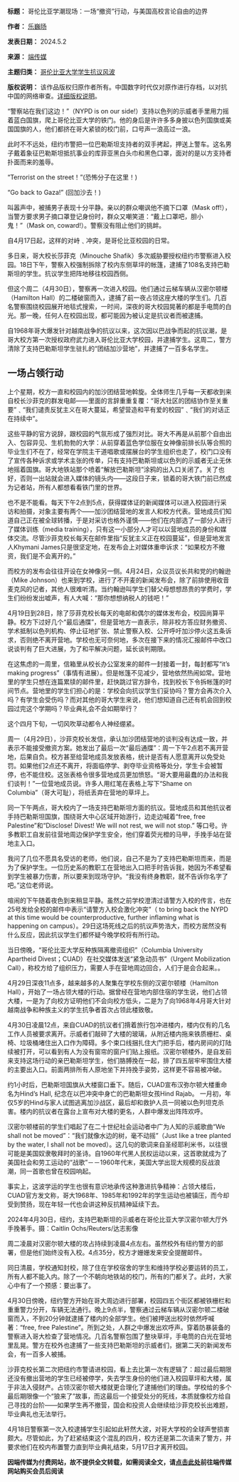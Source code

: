 

**标题：** 哥伦比亚学潮现场：一场“撤资”行动，与美国高校言论自由的边界  

**作者：** [乐巍旸](https://chinadigitaltimes.net/space/端传媒)  

**发表日期：** 2024.5.2  

**来源：** [端传媒](https://web.archive.org/web/https://theinitium.com/zh-Hans/article/20230503-international-pro-palestine-protest-at-columbia-university)  

**主题归类：** [哥伦比亚大学学生抗议风波](https://chinadigitaltimes.net/space/哥伦比亚大学学生抗议风波)  

**版权说明：** 该作品版权归原作者所有。中国数字时代仅对原作进行存档，以对抗中国的网络审查。[详细版权说明](https://chinadigitaltimes.net/chinese/copyright)。


“警察站在我们这边！”（NYPD is on our side!）支持以色列的示威者手里用力摇着蓝白国旗，爬上哥伦比亚大学的铁门。他的身后是许许多多身披以色列国旗或美国国旗的人，他们都挤在哥大紧锁的校门前，口号声一浪高过一浪。


此时不不远处，纽约市警把一位巴勒斯坦支持者的双手拷起，押送上警车。这名男子戴着象征巴勒斯坦抵抗事业的库菲亚黑白头巾和黑色口罩，面对的是以方支持者扑面而来的羞辱。


“Terrorist on the street！”(恐怖分子在这里！)


“Go back to Gaza!” (回加沙去！)


叫嚣声中，被捕男子表现十分平静。亲以的群众嘲讽他不摘下口罩（Mask off!），当警方要求男子摘口罩登记身份时，群众又嘲笑道：“戴上口罩吧，胆小鬼！”（Mask on, coward!）。警察没有阻止他们的挑衅。


自4月17日起，这样的对峙﹑冲突，是哥伦比亚校园的日常。


多日来，哥大校长莎菲克（Minouche Shafik）多次威胁要授权纽约市警察进入校园。18日下午，警察入校强制拆除了校内东侧草坪的帐篷，逮捕了108名支持巴勒斯坦的学生。抗议学生把阵地移往校园西侧。


但这个周二（4月30日），警察再一次进入校园。他们通过云梯车辆从汉密尔顿楼（Hamilton Hall）的二楼破窗而入，逮捕了前一夜占领这座大楼的学生们。几百名警察围绕校园展开地毯式搜索，一时间，深夜的哥大校园晃著的都是手电筒的白光。那一晚，任何人在校园出现，都可能因为被认定是抗议者而被逮捕。


自1968年哥大爆发针对越南战争的抗议以来，这次因以巴战争而起的抗议潮，是哥大校方第一次授权政府武力进入哥伦比亚大学校园，并逮捕学生。这周二，警方清除了支持巴勒斯坦学生驻扎的“团结加沙营地”，并逮捕了一百多名学生。


一场占领行动
------


上个星期，校方一直和校园内的加沙团结营地斡旋。全体师生几乎每一天都收到来自校长沙菲克的群发电邮——里面的言辞重重复覆：“哥大社区的团结协作至关重要”﹑“我们谴责反犹主义在哥大蔓延，希望营造和平有爱的校园”﹑“我们的对话正在持续中”。


这些平静的官方说辞，跟校园的气氛形成了强烈对比。哥大不再是从前那个自由出入、包容异见、生机勃勃的大学：从前穿着蓝色学位服在女神像前排长队等合照的毕业生们不在了，经常在学院主干道唱歌或摆展台的学生组织也走了，校门口没有了宣传各种诉求或学术主张的传单，只有支持巴勒斯坦或以色列的示威者无止无休地摇着国旗。哥大地铁站那个喷着“解放巴勒斯坦”涂鸦的出入口关闭了。关了也好，否则一出站就会进入媒体的镜头内——这段日子来，锁着的哥大铁门前已然成为记者站，所有人都想看看铁门里的世界。


也不是不能看。每天下午2点到5点，获得媒体证的新闻媒体可以进入校园进行采访和拍摄，对象主要有两个——加沙团结营地的发言人和校方代表。营地成员们知道自己正在被全球转播，于是对采访也格外谨慎——他们在内部选了一部分人进行了媒体训练（media training），只有这一小部分人才可以以营地成员的身份和媒体交流。尽管沙菲克校长每天在邮件里指“反犹主义正在校园蔓延”，但是营地发言人Khymani James只是很坚定地，在发布会上对媒体重申诉求：“如果校方不撤资，我们是不会离开的。”


而校方的发布会往往开设在女神像另一侧。4月24日，众议员议长共和党的约翰逊（Mike Johnson）也来到学校，进行了不开麦的新闻发布会，除了前排使用收音麦克风的记者，其他人很难听清。当约翰逊叫学生们替父母想想昂贵的学费时，学生们纷纷发出嘘声，有人大喊：“那你想想纳税人的钱吧！”


4月19日到28日，除了莎菲克校长每天的电邮和偶尔的媒体发布会，校园尚算平静。校方下过好几个“最后通牒”，但是营地方一直表示，除非校方答应财务撤资、学术抵制以色列机构、停止征地扩张、禁止警察入校、公开呼吁加沙停火这五条诉求，否则绝不离开营地。学校也无可奈何地，多次在接下来的情况汇报邮件中改口说谈判有了巨大进展，为了和平解决问题，延长谈判期限。


在这焦虑的一周里，信箱里从校长办公室发来的邮件一封接着一封，每封都写“it’s making progress”（事情有进展）。但是帐篷不见减少，营地依然热闹如常。营地里的学生只想在连篇累牍的邮件里，赶快跳过官方辞令，找到校长下令拆帐篷的时间节点。营地里的学生们担心的是：学校会向抗议学生们妥协吗？警方会再次介入吗？有学生会受伤吗？而对其他的哥大学生来说，他们想知道自己还有机会回到校园过完这个学期吗？毕业典礼会不会如期举行？


这个四月下旬，一切风吹草动都令人神经绷紧。


周一（4月29日），沙菲克校长发信，承认加沙团结营地的谈判没有达成一致，并表示不能接受撤资方案。她发出了最后一次“最后通牒”：周一下午2点若不离开营地，后果自负。校方甚至给营地成员发放表格，统计是否有人愿意离开以免受处罚。如果他们2点还不离开，将面临停学、剥夺毕业资格等处分，学生卡会被暂停，也不能住校。这张表格令很多营地成员更加愤怒。“哥大要用最蠢的办法和我们谈判！”一位营地成员说。许多人用红笔在表格上写下“Shame on Columbia”（哥大可耻），将纸丢弃在营地的草坪上。


同一下午两点，哥大校内了一场支持巴勒斯坦方面的抗议。营地成员和其他抗议者手持巴勒斯坦国旗，围绕哥大中心区域开始游行，边走边喊着“free, free Palestine”和“Disclose! Divest! We will not rest, we will not stop.” 等口号。许多教职工自发前往营地周边保护学生安全，他们穿着荧光橙的马甲，手挽手站在营地主入口。


我问了几位不愿具名受访的老师，他们说，自己不是为了支持巴勒斯坦而来，而是为了保护学生。一位历史系的教职工在营地出入口把手时告诉我，她因为不希望看到学生被暴力伤害，所以要来到现场守护。“我没有终身教职，就不告诉你名字了吧。”这位老师说。


喧闹的下午随着夜色到来稍显平静。虽然之前学校澄清过请警方入校的传言，也在25号发给全校的邮件中表示“请警方入校会激化冲突”（ to bring back the NYPD at this time would be counterproductive, further inflaming what is happening on campus）。29日这场死线之后的抗议声势浩大，而校方居然没有什么反应，因此抗议学生们都怀疑今晚学校将有所行动。


当日傍晚，“哥伦比亚大学反种族隔离撤资组织”（Columbia University Apartheid Divest；CUAD）在社交媒体发送“紧急动员书”（Urgent Mobilization Call），称校方给了组织压力，需要人手在营地周边回合，人们于是会合起来。。


4月29日深夜11点多，越来越多的人聚集在学校东侧的汉密尔顿楼（Hamilton Hall），开始了一场占领大楼的行动。据曾经在营地内部住宿的学生说，他们占领大楼，一是为了向校方证明他们不会向校方低头，二是为了向1968年4月哥大针对越南战争和种族主义的学生抗争者首次占领此楼致敬。


4月30日凌晨12点，来自CUAD的抗议者们揹着旅行包冲进楼内，楼内仅有的几名工作人员被要求离开。示威者们敲碎了大楼的玻璃，从附近楼内拖来铁质栅栏、桌椅、垃圾桶堵住出入口作为障碍。多个束口线捆扎住大门把手后，楼内房间的灯陆续被打开，可以看到有人为没有窗帘的窗户们贴上报纸。汉密尔顿楼外，是自发前来支持这场行动的亲巴勒斯坦学生，他们胳膊挽在一起，排了四五层牢牢围住大楼的主要出入口。前面两排所有人原地坐下并持挽手姿势，这样更不容易被冲破。


约1小时后，巴勒斯坦国旗从大楼窗口垂下。随后，CUAD宣布汉弥尔顿大楼重命名为Hind’s Hall, 纪念在以巴冲突中身亡的巴勒斯坦女孩Hind Rajab。 一月初，年仅5岁的Hind与家人试图逃离加沙战区，最后却和救护人员一同被以色列坦克杀害。楼内的抗议者在露台上宣布对大楼的更名，人群中爆发出阵阵欢呼。


汉密尔顿楼前的学生们唱起了在二十世纪社会运动者中广为人知的示威歌曲“We shall not be moved”：“我们就像水边的树，毫不动摇”（Just like a tree planted by the water, I shall not be moved）。这几句的歌词来自圣经耶利米书，以往很可能是美国奴隶敬拜时的圣诗。自1960年代黑人民权运动以来，这首歌就成为了美国社会和劳工运动的“战歌”－－1960年代末，美国大学出现大规模的反战浪潮，同一首歌也曾在校园响起。


事实上，这波学运的学生也很有意识地承传这种激进抗争精神：占领大楼后，CUAD官方发文称，哥大1968年、1985年和1992年的学生运动也被镇压，而今却受到赞扬，现在年轻一代也会讲这种反抗精神延续下去。


2024年4月30日，纽约，支持巴勒斯坦的示威者在哥伦比亚大学汉密尔顿大厅外手挽著手。摄：Caitlin Ochs/Reuters/达志影像


周二凌晨对汉密尔顿大楼的攻占持续到凌晨4点左右。虽然校外有纽约警方的部署，但是他们始终没有入校。4点35分，校方才姗姗发来安全提醒邮件。


同日清晨，学校通知封校，除了住在学校宿舍的学生和维持学校必要运转的员工，所有人都不能入内。除了一个不朝向地铁站的校门，所有的门都关了。此时，大家心中有了一个预感：要出事了。


4月30日傍晚，纽约警方开始在哥大周边进行部署，校园四五个街区都被铁栅栏和重重警力分开，车辆无法通行。晚上9点半，警察通过云梯车辆从汉密尔顿二楼破窗而入，不到20分钟就逮捕了楼内的全部学生。他们被押送出校时依然呼喊著：“free, free Palestine”。所到之处，人群之中爆发出欢呼声。穿着防暴装备的警察进入哥大检查了营地情况。几百名警察包围了整块草坪，手电筒的白光在营地里乱晃。警方在校外也逮捕了一些支持巴勒斯坦的示威者们，据第二天的新闻发布会，有一百多人被捕。


沙菲克校长第二次把纽约市警请进校园，看上去比第一次有逻辑了：超过最后期限还没有撤出营地的学生已经被停学，失去学生身份的他们进入校园草坪和大楼，属于非法入侵财产。占领汉密尔顿大楼就更合理化了逮捕他们的理由。学校给的多个最后期限像一个“狼来了”故事，而这最后一个接受处分的死线，本质就像校方给自己寻找的台阶——如果学生再不撤营，国会和投资人会继续给沙菲克校长出难题，毕业典礼也无法举行。


4月18日警察第一次入校逮捕学生引起如此轩然大波，对哥大学校的全球声誉损害颇大。尽管如此，为了赶紧结束这个混乱的四月，校方还是第二次请来了警方，并要求他们在校内布置警力直到毕业典礼结束，5月17日才离开校园。


**因端传媒为付费网站，故不提供全文转载，如需阅读全文，请[点击此处](https://theinitium.com/zh-Hans/article/20230503-international-pro-palestine-protest-at-columbia-university "点击此处")前往端传媒网站购买会员后阅读** 

